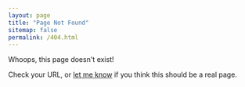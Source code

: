 ```yaml
---
layout: page
title: "Page Not Found"
sitemap: false
permalink: /404.html
---
```


Whoops, this page doesn't exist!

Check your URL, or [let me know](mailto:contact@peterjacobson.me?subject=Missing%20webpage) if you think this should be a real page.
